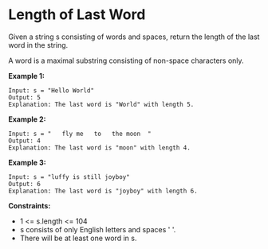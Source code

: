 # Length of Last Word

Given a string s consisting of words and spaces, return the length of the last word in the string.

A word is a maximal
substring
consisting of non-space characters only.

**Example 1:**
```
Input: s = "Hello World"
Output: 5
Explanation: The last word is "World" with length 5.
```
**Example 2:**
```
Input: s = "   fly me   to   the moon  "
Output: 4
Explanation: The last word is "moon" with length 4.
```
**Example 3:**
```
Input: s = "luffy is still joyboy"
Output: 6
Explanation: The last word is "joyboy" with length 6.
```

**Constraints:**
* 1 <= s.length <= 104
* s consists of only English letters and spaces ' '.
* There will be at least one word in s.

